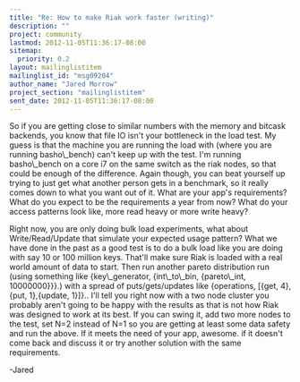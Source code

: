 ```yaml
---
title: "Re: How to make Riak work faster (writing)"
description: ""
project: community
lastmod: 2012-11-05T11:36:17-08:00
sitemap:
  priority: 0.2
layout: mailinglistitem
mailinglist_id: "msg09204"
author_name: "Jared Morrow"
project_section: "mailinglistitem"
sent_date: 2012-11-05T11:36:17-08:00
---
```



So if you are getting close to similar numbers with the memory and bitcask
backends, you know that file IO isn't your bottleneck in the load test. My
guess is that the machine you are running the load with (where you are
running basho\\_bench) can't keep up with the test. I'm running basho\\_bench
on a core i7 on the same switch as the riak nodes, so that could be enough
of the difference. Again though, you can beat yourself up trying to just
get what another person gets in a benchmark, so it really comes down to
what you want out of it. What are your app's requirements? What do you
expect to be the requirements a year from now? What do your access patterns
look like, more read heavy or more write heavy?

Right now, you are only doing bulk load experiments, what about
Write/Read/Update that simulate your expected usage pattern? What we have
done in the past as a good test is to do a bulk load like you are doing
with say 10 or 100 million keys. That'll make sure Riak is loaded with a
real world amount of data to start. Then run another pareto distribution
run (using something like {key\\_generator, {int\\_to\\_bin, {pareto\\_int,
10000000}}}.) with a spread of puts/gets/updates like {operations, [{get,
4},{put, 1},{update, 1}]}.. I'll tell you right now with a two node cluster
you probably aren't going to be happy with the results as that is not how
Riak was designed to work at its best. If you can swing it, add two more
nodes to the test, set N=2 instead of N=1 so you are getting at least some
data safety and run the above. If it meets the need of your app, awesome.
if it doesn't come back and discuss it or try another solution with the
same requirements.

-Jared

